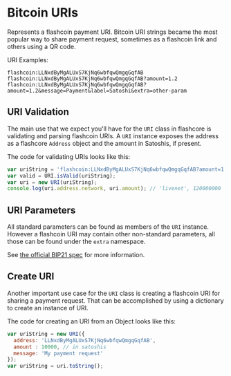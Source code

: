# Bitcoin URIs
Represents a flashcoin payment URI. Bitcoin URI strings became the most popular way to share payment request, sometimes as a flashcoin link and others using a QR code.

URI Examples:

```
flashcoin:LLNxdByMgALUxS7KjNq6wbfqwQmgqGqfAB
flashcoin:LLNxdByMgALUxS7KjNq6wbfqwQmgqGqfAB?amount=1.2
flashcoin:LLNxdByMgALUxS7KjNq6wbfqwQmgqGqfAB?amount=1.2&message=Payment&label=Satoshi&extra=other-param
```

## URI Validation
The main use that we expect you'll have for the `URI` class in flashcore is validating and parsing flashcoin URIs. A `URI` instance exposes the address as a flashcore `Address` object and the amount in Satoshis, if present.

The code for validating URIs looks like this:

```javascript
var uriString = 'flashcoin:LLNxdByMgALUxS7KjNq6wbfqwQmgqGqfAB?amount=1.2';
var valid = URI.isValid(uriString);
var uri = new URI(uriString);
console.log(uri.address.network, uri.amount); // 'livenet', 120000000
```

## URI Parameters
All standard parameters can be found as members of the `URI` instance. However a flashcoin URI may contain other non-standard parameters, all those can be found under the `extra` namespace.

See [the official BIP21 spec](https://github.com/bitcoin/bips/blob/master/bip-0021.mediawiki) for more information.

## Create URI
Another important use case for the `URI` class is creating a flashcoin URI for sharing a payment request. That can be accomplished by using a dictionary to create an instance of URI.

The code for creating an URI from an Object looks like this:

```javascript
var uriString = new URI({
  address: 'LLNxdByMgALUxS7KjNq6wbfqwQmgqGqfAB',
  amount : 10000, // in satoshis
  message: 'My payment request'
});
var uriString = uri.toString();
```
